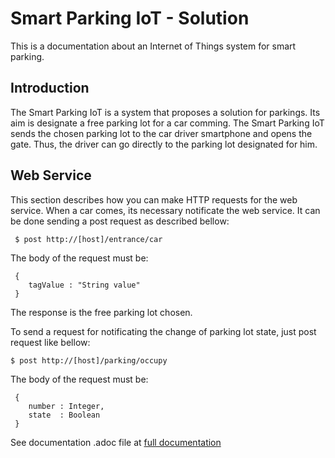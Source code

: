 
# Smart Parking IoT - Solution

This is a documentation about an Internet of Things system for smart parking.

## Introduction

The Smart Parking IoT is a system that proposes a solution for parkings. 
Its aim is designate a free parking lot for a car comming. The Smart Parking 
IoT sends the chosen parking lot to the car driver smartphone and opens the gate.
Thus, the driver can go directly to the parking lot designated for him.

## Web Service

This section describes how you can make HTTP requests for the web service.
When a car comes, its necessary notificate the web service. 
It can be done sending a post request as described bellow:

```
 $ post http://[host]/entrance/car
```
The body of the request must be:
```
 { 
	tagValue : "String value"
 }
```

The response is the free parking lot chosen.

To send a request for notificating the change of parking lot state, just post request like bellow:
```
$ post http://[host]/parking/occupy
```
The body of the request must be:
```
 {
	number : Integer,
	state  : Boolean
 }
```

See documentation .adoc file at
[full documentation](https://github.com/rafaelfqueiroz/smartparking/tree/master/docs/html5)



